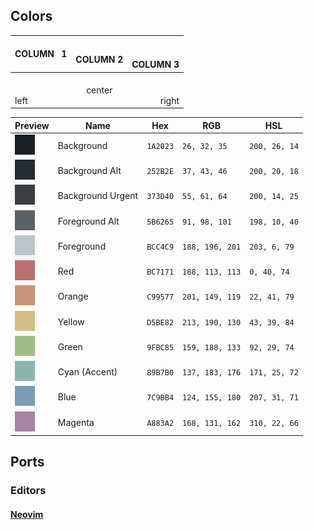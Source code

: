 ## Colors

<div align="center">

COLUMN&nbsp;&nbsp;&nbsp;1 | </br>COLUMN 2 | </br></br>COLUMN 3
:--- | :---: | ---:
</br></br>left | center | </br></br>right

</div>


<div align="center">

| Preview                                              | Name              | Hex      | RGB             | HSL           |
| ---------------------------------------------------- | ----------------- | -------- | --------------- | ------------- |
| <img width="32" src='assets/background.png'/>        | Background        | `1A2023` | `26, 32, 35`    | `200, 26, 14` |
| <img width="32" src='assets/background_alt.png'/>    | Background Alt    | `252B2E` | `37, 43, 46`    | `200, 20, 18` |
| <img width="32" src='assets/background_urgent.png'/> | Background Urgent | `373D40` | `55, 61, 64`    | `200, 14, 25` |
| <img width="32" src='assets/foreground_alt.png'/>    | Foreground Alt    | `5B6265` | `91, 98, 101`   | `198, 10, 40` |
| <img width="32" src='assets/foreground.png'/>        | Foreground        | `BCC4C9` | `188, 196, 201` | `203, 6, 79`  |
| <img width="32" src='assets/red.png'/>               | Red               | `BC7171` | `188, 113, 113` | `0, 40, 74`   |
| <img width="32" src='assets/orange.png'/>            | Orange            | `C99577` | `201, 149, 119` | `22, 41, 79`  |
| <img width="32" src='assets/yellow.png'/>            | Yellow            | `D5BE82` | `213, 190, 130` | `43, 39, 84`  |
| <img width="32" src='assets/green.png'/>             | Green             | `9FBC85` | `159, 188, 133` | `92, 29, 74`  |
| <img width="32" src='assets/cyan.png'/>              | Cyan (Accent)     | `89B7B0` | `137, 183, 176` | `171, 25, 72` |
| <img width="32" src='assets/blue.png'/>              | Blue              | `7C9BB4` | `124, 155, 180` | `207, 31, 71` |
| <img width="32" src='assets/magenta.png'/>           | Magenta           | `A883A2` | `168, 131, 162` | `310, 22, 66` |

</div>

## Ports

### Editors
<h4><a href='https://github.com/myagko/nymph/tree/Nvim'>Neovim</a></h4>
